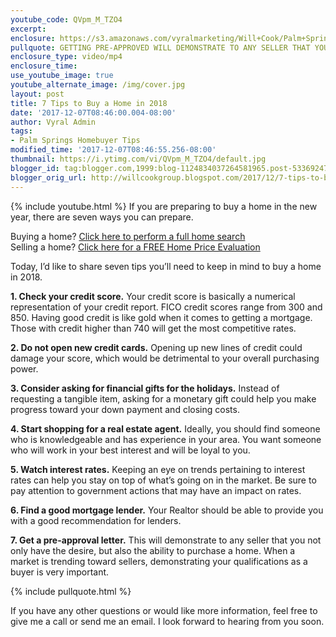 ```yaml
---
youtube_code: QVpm_M_TZO4
excerpt:
enclosure: https://s3.amazonaws.com/vyralmarketing/Will+Cook/Palm+Springs+Real+Estate+Agent-+7+Tips+to+Buy+a+Home+in+2018.mp4
pullquote: GETTING PRE-APPROVED WILL DEMONSTRATE TO ANY SELLER THAT YOU NOT ONLY HAVE THE DESIRE, BUT ALSO THE ABILITY TO PURCHASE A HOME.
enclosure_type: video/mp4
enclosure_time:
use_youtube_image: true
youtube_alternate_image: /img/cover.jpg
layout: post
title: 7 Tips to Buy a Home in 2018
date: '2017-12-07T08:46:00.004-08:00'
author: Vyral Admin
tags:
- Palm Springs Homebuyer Tips
modified_time: '2017-12-07T08:46:55.256-08:00'
thumbnail: https://i.ytimg.com/vi/QVpm_M_TZO4/default.jpg
blogger_id: tag:blogger.com,1999:blog-1124834037264581965.post-5336924718180726347
blogger_orig_url: http://willcookgroup.blogspot.com/2017/12/7-tips-to-buy-home-in-2018.html
---
```

{% include youtube.html %}
If you are preparing to buy a home in the new year, there are seven ways you can prepare.

<div class="post-cta">
Buying a home? <a href="http://will.palmspringsarea.properties/index.php?types[]=1&types[]=2&areas[]=city%3APalm+Springs&fbts=3108061&beds=0&baths=0&min=0&max=30000000&map=0&options[]=new&sortby=listings.listingdate+DESC&quick=1&ppc=VyralVideoBlog_Buyers&addht=VyralVideoBlog_Buyers#rslt" target="_blank">Click here to perform a full home search</a><br>
Selling a home? <a href="http://www.topproducer.com/pages/index.html?pageid=a237f3ff-79a3-40c9-96d2-a3ad8cda13ac" target="_blank">Click here for a FREE Home Price Evaluation</a>
</div>

Today, I’d like to share seven tips you’ll need to keep in mind to buy a home in 2018.

**1. Check your credit score.** Your credit score is basically a numerical representation of your credit report. FICO credit scores range from 300 and 850. Having good credit is like gold when it comes to getting a mortgage. Those with credit higher than 740 will get the most competitive rates.

**2. Do not open new credit cards.** Opening up new lines of credit could damage your score, which would be detrimental to your overall purchasing power.

**3. Consider asking for financial gifts for the holidays.** Instead of requesting a tangible item, asking for a monetary gift could help you make progress toward your down payment and closing costs.

**4. Start shopping for a real estate agent.** Ideally, you should find someone who is knowledgeable and has experience in your area. You want someone who will work in your best interest and will be loyal to you.

**5. Watch interest rates.** Keeping an eye on trends pertaining to interest rates can help you stay on top of what’s going on in the market. Be sure to pay attention to government actions that may have an impact on rates.

**6. Find a good mortgage lender.** Your Realtor should be able to provide you with a good recommendation for lenders.

**7. Get a pre-approval letter.** This will demonstrate to any seller that you not only have the desire, but also the ability to purchase a home. When a market is trending toward sellers, demonstrating your qualifications as a buyer is very important.

{% include pullquote.html %}

If you have any other questions or would like more information, feel free to give me a call or send me an email. I look forward to hearing from you soon.
